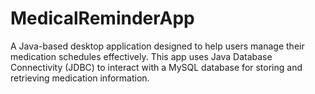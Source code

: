 # MedicalReminderApp
A Java-based desktop application designed to help users manage their medication schedules effectively. This app uses Java Database Connectivity (JDBC) to interact with a MySQL database for storing and retrieving medication information.
